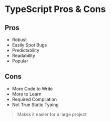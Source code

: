 # TypeScript Pros & Cons

## Pros

- Robust
- Easily Spot Bugs
- Predictability
- Readability
- Popular

## Cons

- More Code to Write
- More to Learn
- Required Compilation
- Not True Static Typing

> Makes it easier for a large project
